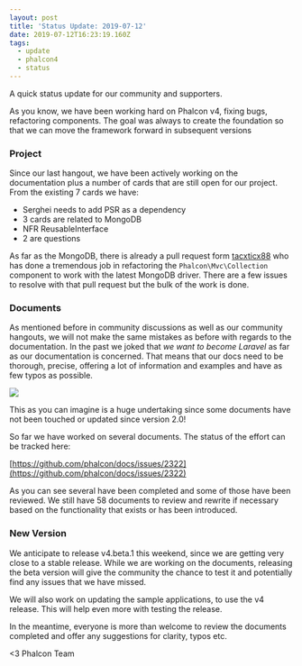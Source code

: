 ```yaml
---
layout: post
title: 'Status Update: 2019-07-12'
date: 2019-07-12T16:23:19.160Z
tags:
  - update
  - phalcon4
  - status
---
```

A quick status update for our community and supporters.

As you know, we have been working hard on Phalcon v4, fixing bugs, refactoring components. The goal was always to create the foundation so that we can move the framework forward in subsequent versions
<!--more-->

### Project
Since our last hangout, we have been actively working on the documentation plus a number of cards that are still open for our project. From the existing 7 cards we have:
- Serghei needs to add PSR as a dependency
- 3 cards are related to MongoDB
- NFR ReusableInterface
- 2 are questions

As far as the MongoDB, there is already a pull request form [tacxticx88](https://github.com/tacxticx88) who has done a tremendous job in refactoring the `Phalcon\Mvc\Collection` component to work with the latest MongoDB driver. There are a few issues to resolve with that pull request but the bulk of the work is done.

### Documents
As mentioned before in community discussions as well as our community hangouts, we will not make the same mistakes as before with regards to the documentation. In the past we joked that _we want to become Laravel_ as far as our documentation is concerned. That means that our docs need to be thorough, precise, offering a lot of information and examples and have as few typos as possible.

![](https://media.giphy.com/media/3oriO7A7bt1wsEP4cw/giphy.gif)

This as you can imagine is a huge undertaking since some documents have not been touched or updated since version 2.0!

So far we have worked on several documents. The status of the effort can be tracked here: 

[https://github.com/phalcon/docs/issues/2322](https://github.com/phalcon/docs/issues/2322)

As you can see several have been completed and some of those have been reviewed. We still have 58 documents to review and rewrite if necessary based on the functionality that exists or has been introduced. 

### New Version
We anticipate to release v4.beta.1 this weekend, since we are getting very close to a stable release. While we are working on the documents, releasing the beta version will give the community the chance to test it and potentially find any issues that we have missed.

We will also work on updating the sample applications, to use the v4 release. This will help even more with testing the release.

In the meantime, everyone is more than welcome to review the documents completed and offer any suggestions for clarity, typos etc.

<3 Phalcon Team
